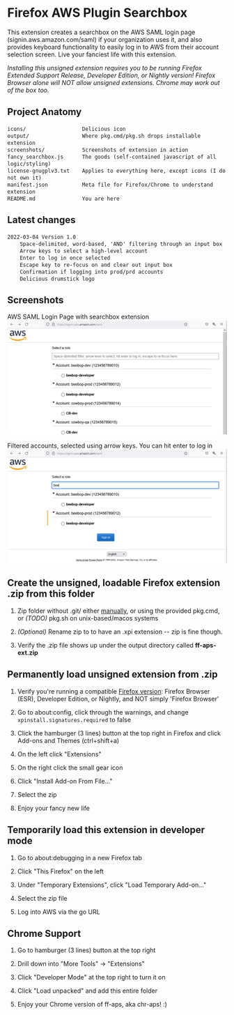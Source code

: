 # Firefox AWS Plugin Searchbox
This extension creates a searchbox on the AWS SAML login page (signin.aws.amazon.com/saml) if your organization uses it, and also provides keyboard functionality to easily log in to AWS from their account selection screen. Live your fanciest life with this extension.

*Installing this unsigned extension requires you to be running Firefox Extended Support Release, Developer Edition, or Nightly version! Firefox Browser alone will NOT allow unsigned extensions. Chrome may work out of the box too.*

## Project Anatomy
```
icons/                  Delicious icon
output/                 Where pkg.cmd/pkg.sh drops installable extension
screenshots/            Screenshots of extension in action
fancy_searchbox.js      The goods (self-contained javascript of all logic/styling)
license-gnugplv3.txt    Applies to everything here, except icons (I do not own it)
manifest.json           Meta file for Firefox/Chrome to understand extension
README.md               You are here
```

## Latest changes
```
2022-03-04 Version 1.0
    Space-delimited, word-based, 'AND' filtering through an input box
    Arrow keys to select a high-level account
    Enter to log in once selected
    Escape key to re-focus on and clear out input box
    Confirmation if logging into prod/prd accounts
    Delicious drumstick logo
```

## Screenshots

AWS SAML Login Page with searchbox extension
![AWS Login Page](screenshots\example-01-sso-listing.png)

Filtered accounts, selected using arrow keys. You can hit enter to log in
![Filtered and Selected Using Arrow Keys](screenshots\example-02-filtered-selected-with-arrow-keys.png)

## Create the unsigned, loadable Firefox extension .zip from this folder

  1. Zip folder without .git/ either [manually](https://stackoverflow.com/a/31043045), or using the provided pkg.cmd, or *(TODO)* pkg.sh on unix-based/macos systems

  1. *(Optional)* Rename zip to to have an .xpi extension -- zip is fine though.

  1. Verify the .zip file shows up under the output directory called **ff-aps-ext.zip**

## Permanently load unsigned extension from .zip

  1. Verify you're running a compatible [Firefox version](https://support.mozilla.org/en-US/kb/add-on-signing-in-firefox?as=u&utm_source=inproduct#w_what-are-my-options-if-i-want-to-use-an-unsigned-add-on-advanced-users): Firefox Browser (ESR), Developer Edition, or Nightly, and NOT simply 'Firefox Browser'
  
  1. Go to about:config, click through the warnings, and change `xpinstall.signatures.required` to false

  1. Click the hamburger (3 lines) button at the top right in Firefox and click Add-ons and Themes (ctrl+shift+a)

  1. On the left click "Extensions"

  1. On the right click the small gear icon 

  1. Click "Install Add-on From File..."

  1. Select the zip

  1. Enjoy your fancy new life

## Temporarily load this extension in developer mode
  
  1. Go to about:debugging in a new Firefox tab

  1. Click "This Firefox" on the left

  1. Under "Temporary Extensions", click "Load Temporary Add-on..."

  1. Select the zip file

  1. Log into AWS via the go URL
  
## Chrome Support

  1. Go to hamburger (3 lines) button at the top right

  1. Drill down into "More Tools" -> "Extensions"

  1. Click "Developer Mode" at the top right to turn it on

  1. Click "Load unpacked" and add this entire folder

  1. Enjoy your Chrome version of ff-aps, aka chr-aps! :)